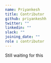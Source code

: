 ```yaml
---
name: Priyankesh
title: Contributor
github: priyankeshh
twitter: ""
linkedin: ""
slack: ""
joining_date: ""
role : contributor
---
```


Still waiting for this
